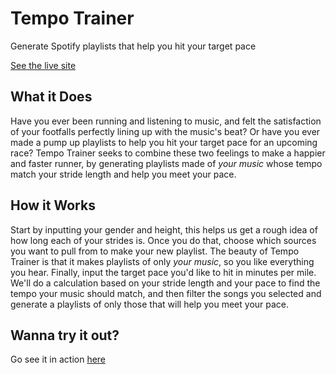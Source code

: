 # Tempo Trainer

Generate Spotify playlists that help you hit your target pace

[See the live site](https://paulbiberstein.me/tempotrainer)

## What it Does

Have you ever been running and listening to music, and felt the satisfaction of your footfalls perfectly lining up with the music's beat? Or have you ever made a pump up playlists to help you hit your target pace for an upcoming race? Tempo Trainer seeks to combine these two feelings to make a happier and faster runner, by generating playlists made of *your music* whose tempo match your stride length and help you meet your pace.

## How it Works

Start by inputting your gender and height, this helps us get a rough idea of how long each of your strides is. Once you do that, choose which sources you want to pull from to make your new playlist. The beauty of Tempo Trainer is that it makes playlists of only *your music*, so you like everything you hear. Finally, input the target pace you'd like to hit in minutes per mile. We'll do a calculation based on your stride length and your pace to find the tempo your music should match, and then filter the songs you selected and generate a playlists of only those that will help you meet your pace.

## Wanna try it out?

Go see it in action [here](https://paulbiberstein.me/tempotrainer)
